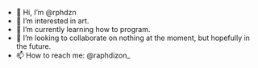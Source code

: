 - 👋 Hi, I’m @rphdzn
- 👀 I’m interested in art.
- 🌱 I’m currently learning how to program.
- 💞️ I’m looking to collaborate on nothing at the moment, but hopefully in the future. 
- 📫 How to reach me: @raphdizon_

<!---
rphdzn/rphdzn is a ✨ special ✨ repository because its `README.md` (this file) appears on your GitHub profile.
You can click the Preview link to take a look at your changes.
--->
